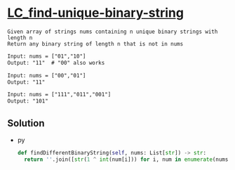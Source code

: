 # [LC_find-unique-binary-string](https://leetcode.com/problems/find-unique-binary-string)

```en
Given array of strings nums containing n unique binary strings with length n
Return any binary string of length n that is not in nums
```

```txt
Input: nums = ["01","10"]
Output: "11"  # "00" also works

Input: nums = ["00","01"]
Output: "11"

Input: nums = ["111","011","001"]
Output: "101"
```

## Solution

* py

  ```py
  def findDifferentBinaryString(self, nums: List[str]) -> str:
    return ''.join([str(1 ^ int(num[i])) for i, num in enumerate(nums)])
  ```
